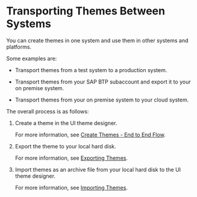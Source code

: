 <!-- loio63dffb1f473b4548aea1bc65d2520798 -->

# Transporting Themes Between Systems

You can create themes in one system and use them in other systems and platforms.

Some examples are:

-   Transport themes from a test system to a production system.

-   Transport themes from your SAP BTP subaccount and export it to your on premise system.

-   Transport themes from your on premise system to your cloud system.


The overall process is as follows:

1.  Create a theme in the UI theme designer.

    For more information, see [Create Themes - End to End Flow](create-themes-end-to-end-flow-756feb8.md).

2.  Export the theme to your local hard disk.

    For more information, see [Exporting Themes](exporting-themes-4b944c5.md).

3.  Import themes as an archive file from your local hard disk to the UI theme designer.

    For more information, see [Importing Themes](importing-themes-139b3c4.md).


